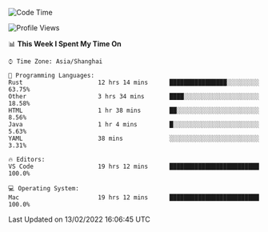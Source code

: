 <!--START_SECTION:waka-->
![Code Time](http://img.shields.io/badge/Code%20Time-988%20hrs%2030%20mins-blue)

![Profile Views](http://img.shields.io/badge/Profile%20Views-30-blue)

📊 **This Week I Spent My Time On** 

```text
⌚︎ Time Zone: Asia/Shanghai

💬 Programming Languages: 
Rust                     12 hrs 14 mins      ████████████████░░░░░░░░░   63.75% 
Other                    3 hrs 34 mins       ████░░░░░░░░░░░░░░░░░░░░░   18.58% 
HTML                     1 hr 38 mins        ██░░░░░░░░░░░░░░░░░░░░░░░   8.56% 
Java                     1 hr 4 mins         █░░░░░░░░░░░░░░░░░░░░░░░░   5.63% 
YAML                     38 mins             ░░░░░░░░░░░░░░░░░░░░░░░░░   3.31%

🔥 Editors: 
VS Code                  19 hrs 12 mins      █████████████████████████   100.0%

💻 Operating System: 
Mac                      19 hrs 12 mins      █████████████████████████   100.0%

```


 Last Updated on 13/02/2022 16:06:45 UTC
<!--END_SECTION:waka-->
